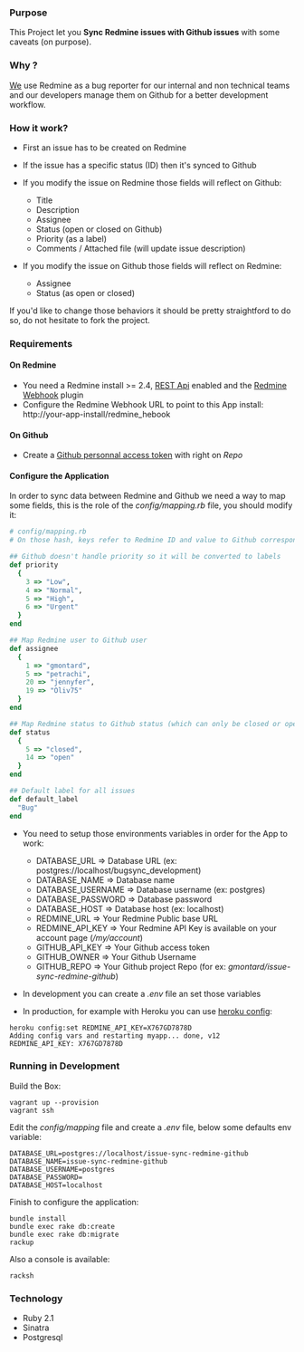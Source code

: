 ### Purpose

This Project let you **Sync Redmine issues with Github issues** with some caveats (on purpose).

### Why ?

[We](http://www.vodeclic.com) use Redmine as a bug reporter for our internal and non technical teams and our developers manage them on Github for a better development workflow.

### How it work?

- First an issue has to be created on Redmine
- If the issue has a specific status (ID) then it's synced to Github
- If you modify the issue on Redmine those fields will reflect on Github:
  - Title
  - Description
  - Assignee
  - Status (open or closed on Github)
  - Priority (as a label)
  - Comments / Attached file (will update issue description)

- If you modify the issue on Github those fields will reflect on Redmine:
  - Assignee
  - Status (as open or closed)

If you'd like to change those behaviors it should be pretty straightford to do so, do not hesitate to fork the project.

### Requirements

#### On Redmine

- You need a Redmine install >= 2.4, [REST Api](http://www.redmine.org/projects/redmine/wiki/Rest_api) enabled and the [Redmine Webhook](https://github.com/suer/redmine_webhook) plugin
- Configure the Redmine Webhook URL to point to this App install: http://your-app-install/redmine_hebook

#### On Github

- Create a [Github personnal access token](https://github.com/settings/tokens/new) with right on *Repo*

#### Configure the Application

In order to sync data between Redmine and Github we need a way to map some fields, this is the role of the *config/mapping.rb* file, you should modify it:
~~~ruby
# config/mapping.rb
# On those hash, keys refer to Redmine ID and value to Github corresponding one

## Github doesn't handle priority so it will be converted to labels
def priority
  {
    3 => "Low",
    4 => "Normal",
    5 => "High",
    6 => "Urgent"
  }
end

## Map Redmine user to Github user
def assignee
  {
    1 => "gmontard",
    5 => "petrachi",
    20 => "jennyfer",
    19 => "Oliv75"
  }
end

## Map Redmine status to Github status (which can only be closed or open)
def status
  {
    5 => "closed",
    14 => "open"
  }
end

## Default label for all issues
def default_label
  "Bug"
end
~~~

- You need to setup those environments variables in order for the App to work:
  - DATABASE_URL => Database URL (ex: postgres://localhost/bugsync_development)
  - DATABASE_NAME => Database name
  - DATABASE_USERNAME => Database username (ex: postgres)
  - DATABASE_PASSWORD => Database password
  - DATABASE_HOST => Database host (ex: localhost)
  - REDMINE_URL => Your Redmine Public base URL
  - REDMINE_API_KEY => Your Redmine API Key is available on your account page (*/my/account*)
  - GITHUB_API_KEY => Your Github access token
  - GITHUB_OWNER => Your Github Username
  - GITHUB_REPO => Your Github project Repo (for ex: *gmontard/issue-sync-redmine-github*)


- In development you can create a *.env* file an set those variables

- In production, for example with Heroku you can use [heroku config](https://devcenter.heroku.com/articles/config-vars):
~~~console
heroku config:set REDMINE_API_KEY=X767GD7878D
Adding config vars and restarting myapp... done, v12
REDMINE_API_KEY: X767GD7878D
~~~


### Running in Development

Build the Box:
~~~console
vagrant up --provision
vagrant ssh
~~~

Edit the *config/mapping* file and create a *.env* file, below some defaults env variable:
~~~console
DATABASE_URL=postgres://localhost/issue-sync-redmine-github
DATABASE_NAME=issue-sync-redmine-github
DATABASE_USERNAME=postgres
DATABASE_PASSWORD=
DATABASE_HOST=localhost
~~~



Finish to configure the application:
~~~console
bundle install
bundle exec rake db:create
bundle exec rake db:migrate
rackup
~~~

Also a console is available:
~~~console
racksh
~~~


### Technology

- Ruby 2.1
- Sinatra
- Postgresql
